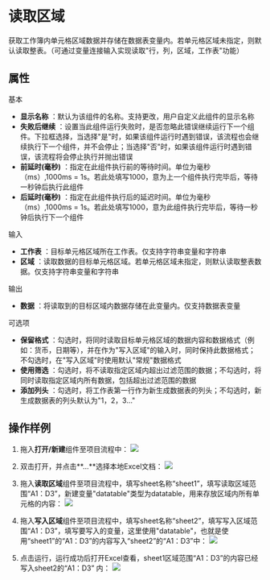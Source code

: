 # 读取区域

获取工作簿内单元格区域数据并存储在数据表变量内。若单元格区域未指定，则默认读取整表。（可通过变量连接输入实现读取&quot;行，列，区域，工作表&quot;功能）

## 属性
基本
- **显示名称** ：默认为该组件的名称。支持更改，用户自定义此组件的显示名称
- **失败后继续** ：设置当此组件运行失败时，是否忽略此错误继续运行下一个组件。下拉框选择，当选择"是"时，如果该组件运行时遇到错误，该流程也会继续执行下一个组件，并不会停止；当选择"否"时，如果该组件运行时遇到错误，该流程将会停止执行并抛出错误
- **前延时(毫秒)** ：指定在此组件执行前的等待时间。单位为毫秒（ms）,1000ms = 1s。若此处填写1000，意为上一个组件执行完毕后，等待一秒钟后执行此组件
- **后延时(毫秒)** ：指定在此组件执行后的延迟时间。单位为毫秒（ms）,1000ms = 1s。若此处填写1000，意为此组件执行完毕后，等待一秒钟后执行下一个组件


输入

- **工作表** ：目标单元格区域所在工作表。仅支持字符串变量和字符串
- **区域** ：读取数据的目标单元格区域。若单元格区域未指定，则默认读取整表数据。仅支持字符串变量和字符串

输出

- **数据** ：将读取到的目标区域内数据存储在此变量内。仅支持数据表变量

可选项

- **保留格式** ：勾选时，将同时读取目标单元格区域的数据内容和数据格式（例如：货币，日期等），并在作为&quot;写入区域&quot;的输入时，同时保持此数据格式；不勾选时，在&quot;写入区域&quot;时使用默认&quot;常规&quot;数据格式
- **使用筛选** ：勾选时，将不读取指定区域内超出过滤范围的数据；不勾选时，将同时读取指定区域内所有数据，包括超出过滤范围的数据
- **添加列头** ：勾选时，将工作表第一行作为新生成数据表的列头；不勾选时，新生成数据表的列头默认为&quot;1，2，3…&quot;

## 操作样例

1. 拖入**打开/新建**组件至项目流程中：
![](https://docimages.blob.core.chinacloudapi.cn/images/Activities/OpenExcel1.png)

2. 双击打开，并点击**...**选择本地Excel文档：
![](https://docimages.blob.core.chinacloudapi.cn/images/Activities/OpenExcel2.png)

3. 拖入**读取区域**组件至项目流程中，填写sheet名称“sheet1”，填写读取区域范围“A1：D3”，新建变量"datatable"类型为datatable，用来存放区域内所有单元格的内容：
![](https://docimages.blob.core.chinacloudapi.cn/images/Activities/ReadRange1.png)

4. 拖入**写入区域**组件至项目流程中，填写sheet名称“sheet2”，填写写入区域范围“A1：D3”，填写要写入的变量，这里使用"datatable"，也就是使用“sheet1”的“A1：D3”的内容写入“sheet2”的“A1：D3”中：
![](https://docimages.blob.core.chinacloudapi.cn/images/Activities/ReadRange2.png)

5. 点击运行，运行成功后打开Excel查看，sheet1区域范围“A1：D3”的内容已经写入sheet2的“A1：D3” 内：
![](https://docimages.blob.core.chinacloudapi.cn/images/Activities/ReadRange3.png)